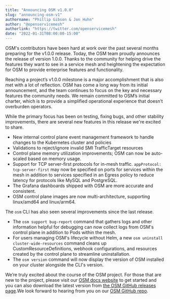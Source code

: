 ```yaml
---
title: "Announcing OSM v1.0.0"
slug: "announcing-osm-v1"
authorname: "Phillip Gibson & Jon Huhn"
author: "@openservicemesh"
authorlink: "https://twitter.com/openservicemesh"
date: "2022-01-31T08:00:00-15:00"
---
```


OSM's contributors have been hard at work over the past several months preparing for the v1.0.0 release. Today, the OSM team proudly announces the release of version 1.0.0. Thanks to the community for helping drive the features they want to see in a service mesh and heightening the expectation for OSM to provide enterprise features and functionality.

Reaching a project’s v1.0.0 milestone is a major accomplishment that is also met with a lot of reflection. OSM has come a long way from its initial announcement, and the team continues to focus on the key and necessary features the community needs. We remain committed to OSM’s initial charter, which is to provide a simplified operational experience that doesn’t overburden operators.

While the primary focus has been on testing, fixing bugs, and other stability improvements, there are several new features in this release we're excited to share.

- New internal control plane event management framework to handle changes to the Kubernetes cluster and policies
- Validations to reject/ignore invalid SMI TrafficTarget resources
- Control plane memory utilization improvements; OSM can now be auto-scaled based on memory usage.
- Support for TCP server-first protocols for in-mesh traffic. `appProtocol: tcp-server-first` may now be specified on ports for services within the mesh in addition to services specified in an Egress policy to reduce latency for protocols like MySQL and PostgreSQL.
- The Grafana dashboards shipped with OSM are more accurate and consistent.
- OSM control plane images are now multi-architecture, supporting linux/amd64 and linux/arm64.

The `osm` CLI has also seen several improvements since the last release.

- The `osm support bug-report` command that gathers logs and other information helpful for debugging can now collect logs from OSM's control plane in addition to Pods within the mesh.
- For users managing OSM's lifecycle without Helm, a new `osm uninstall cluster-wide-resources` command cleans up CustomResourceDefinitions, webhook configurations, and resources created by the control plane to streamline uninstallation.
- The `osm version` command will now display the version of OSM installed on your cluster alongside the CLI's version.

We’re truly excited about the course of the OSM project. For those that are new to the project, please visit our [OSM docs website](https://docs.openservicemesh.io) to get started and you can also download the latest version from [the OSM GitHub releases page](https://github.com/openservicemesh/osm/releases).We look forward to hearing from you on our [OSM GitHub repo](https://github.com/openservicemesh/osm/issues).
